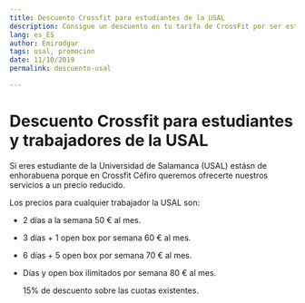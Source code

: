 ```yaml
---
title: Descuento Crossfit para estudiantes de la USAL
description: Consigue un descuento en tu tarifa de CrossFit por ser estudiante de la USAL. 
lang: es_ES
author: Emirodgar
tags: usal, promocion
date: 11/10/2019
permalink: descuento-usal

---
```


# Descuento Crossfit para estudiantes y trabajadores de la USAL

Si eres estudiante de la Universidad de Salamanca (USAL) estásn de enhorabuena porque en Crossfit Céfiro queremos ofrecerte nuestros servicios a un precio reducido.

Los precios para cualquier trabajador la USAL son:

 - 2 días a la semana 50 € al mes.
 - 3 días + 1 open box por semana 60 € al mes.
 - 6 días + 5 open box por semana 70 € al mes.
 - Días y open box ilimitados por semana 80 € al mes.
   
   15% de descuento sobre las cuotas existentes.

<!--stackedit_data:
eyJoaXN0b3J5IjpbNzMzNDc0NjA3LDExMDQ2ODc3NjddfQ==
-->